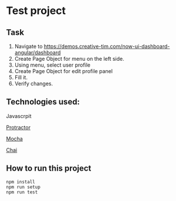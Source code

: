 # Test project

## Task
1) Navigate to https://demos.creative-tim.com/now-ui-dashboard-angular/dashboard
2) Create Page Object for menu on the left side.
3) Using menu, select user profile
4) Create Page Object for edit profile panel
5) Fill it.
6) Verify changes.

## Technologies used: 
Javascrpit

[Protractor](https://www.protractortest.org/#/)

[Mocha](https://mochajs.org/)

[Chai](https://www.chaijs.com/)

## How to run this project
```
npm install
npm run setup
npm run test
```
